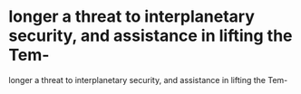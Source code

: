 # longer a threat to interplanetary security, and assistance in lifting the Tem-

longer a threat to interplanetary security, and assistance in lifting the Tem-